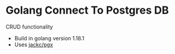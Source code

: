 # Golang Connect To Postgres DB 

CRUD functionality

- Build in golang version 1.18.1
- Uses [ jackc/pgx ](https://github.com/jackc/pgx)
